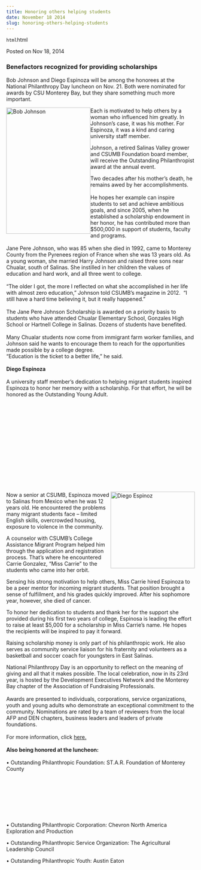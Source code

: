 ```yaml
---
title: Honoring others helping students
date: November 18 2014
slug: honoring-others-helping-students
---
```


`html`html

<span class="date">Posted on Nov 18, 2014 </span>

<h3>Benefactors recognized for providing scholarships</h3>
<p>Bob Johnson and Diego Espinoza will be among the honorees at the
National Philanthropy Day luncheon on Nov. 21. Both were nominated
for awards by CSU Monterey Bay, but they share something much more
important.</p>
<p><img alt="Bob Johnson" src="https://news.csumb.edu/sites/default/files/65/attachments/news/images/bob.johnson_0.jpg" style="width:225px; height:338px; float:left">Each is motivated
to help others by a woman who influenced him greatly. In Johnson&#x2019;s
case, it was his mother. For Espinoza, it was a kind and caring
university staff member.</img></p>
<p>Johnson, a retired Salinas Valley grower and CSUMB Foundation
board member, will receive the Outstanding Philanthropist award at
the annual event.</p>
<p>Two decades after his mother&#x2019;s death, he remains awed by her
accomplishments.<br>
<br>
He hopes her example can inspire students to set and achieve
ambitious goals, and since 2005, when he established a scholarship
endowment in her honor, he has contributed more than $500,000 in
support of students, faculty and programs.<br>
<br>
Jane Pere Johnson, who was 85 when she died in 1992, came to
Monterey County from the Pyrenees region of France when she was 13
years old. As a young woman, she married Harry Johnson and raised
three sons near Chualar, south of Salinas. She instilled in her
children the values of education and hard work, and all three went
to college.<br>
<br>
&#x201C;The older I got, the more I reflected on what she accomplished in
her life with almost zero education,&#x201D; Johnson told CSUMB&#x2019;s magazine
in 2012. &#x2028;&#x201C;I still have a hard time believing it, but it really
happened.&#x201D;<br>
<br>
The Jane Pere Johnson Scholarship is awarded on a priority basis to
students who have attended Chualar Elementary School, Gonzales High
School or Hartnell College in Salinas. Dozens of students have
benefited.<br>
<br>
Many Chualar students now come from immigrant farm worker families,
and Johnson said he wants to encourage them to reach for the
opportunities made possible by a college degree.<br>
&#x201C;Education is the ticket to a better life,&#x201D; he said.<br>
<br>
<strong>Diego Espinoza</strong><br>
<br>
A university staff member&#x2019;s dedication to helping migrant students
inspired Espinoza to honor her memory with a scholarship. For that
effort, he will be honored as the Outstanding Young Adult.</br></br></br></br></br></br></br></br></br></br></br></br></br></br></br></p>
<p><img alt="Diego Espinoz" src="https://news.csumb.edu/sites/default/files/65/attachments/news/images/diego_espinoza.jpg" style="width:225px; height:205px; float:right">Now a senior at
CSUMB, Espinoza moved to Salinas from Mexico when he was 12 years
old. He encountered the problems many migrant students face &#x2013;
limited English skills, overcrowded housing, exposure to violence
in the community.</img></p>
<p>A counselor with CSUMB&#x2019;s College Assistance Migrant Program
helped him through the application and registration process. That&#x2019;s
where he encountered Carrie Gonzalez, &#x201C;Miss Carrie&#x201D; to the students
who came into her orbit.</p>
<p>Sensing his strong motivation to help others, Miss Carrie hired
Espinoza to be a peer mentor for incoming migrant students. That
position brought a sense of fulfillment, and his grades quickly
improved. After his sophomore year, however, she died of
cancer.</p>
<p>To honor her dedication to students and thank her for the
support she provided during his first two years of college,
Espinosa is leading the effort to raise at least $5,000 for a
scholarship in Miss Carrie&#x2019;s name. He hopes the recipients will be
inspired to pay it forward.</p>
<p>Raising scholarship money is only part of his philanthropic
work. He also serves as community service liaison for his
fraternity and volunteers as a basketball and soccer coach for
youngsters in East Salinas.</p>
<p>National Philanthropy Day is an opportunity to reflect on the
meaning of giving and all that it makes possible. The local
celebration, now in its 23rd year, is hosted by the Development
Executives Network and the Monterey Bay chapter of the Association
of Fundraising Professionals.<br>
<br>
Awards are presented to individuals, corporations, service
organizations, youth and young adults who demonstrate an
exceptional commitment to the community. Nominations are rated by a
team of reviewers from the local AFP and DEN chapters, business
leaders and leaders of private foundations.<br>
<br>
For more information, click <a href="https://www.centralcoastnpd.org" rel="nofollow">here.</a>&#xA0;<br>
<br>
<strong>Also being honored at the luncheon:</strong><br>
<br>
&#x2022; Outstanding Philanthropic Foundation: ST.A.R. Foundation of
Monterey County</br></br></br></br></br></br></br></br></p>
<p>&#x2022; Outstanding Philanthropic Corporation: Chevron North America
Exploration and Production</p>
<p>&#x2022; Outstanding Philanthropic Service Organization: The
Agricultural Leadership Council</p>
<p>&#x2022; Outstanding Philanthropic Youth: Austin Eaton<br>
&#xA0;</br></p>

```

```
